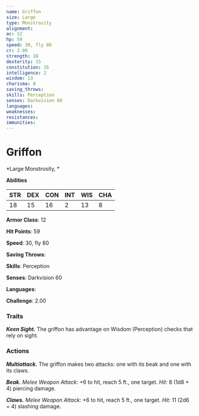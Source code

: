 ```yaml
---
name: Griffon
size: Large
type: Monstrosity
alignment: 
ac: 12
hp: 59
speed: 30, fly 80
cr: 2.00
strength: 18
dexterity: 15
constitution: 16
intelligence: 2
wisdom: 13
charisma: 8
saving_throws: 
skills: Perception
senses: Darkvision 60
languages: 
weaknesses:
resistances:
immunities:
---
```


# Griffon

*Large Monstrosity, *

**Abilities**

| STR | DEX | CON | INT | WIS | CHA |
| --- | --- | --- | --- | --- | --- |
| 18 | 15 | 16 | 2 | 13 | 8 |

**Armor Class**: 12

**Hit Points**: 59

**Speed**: 30, fly 80

**Saving Throws**: 

**Skills**: Perception

**Senses**: Darkvision 60

**Languages**: 

**Challenge**: 2.00


### Traits
***Keen Sight.*** The griffon has advantage on Wisdom (Perception) checks that rely on sight.

### Actions
***Multiattack.*** The griffon makes two attacks: one with its beak and one with its claws. 

***Beak.*** *Melee Weapon Attack:* +6 to hit, reach 5 ft., one target. *Hit:* 8 (1d8 + 4) piercing damage. 

***Claws.*** *Melee Weapon Attack:* +6 to hit, reach 5 ft., one target. *Hit:* 11 (2d6 + 4) slashing damage.
